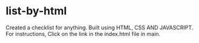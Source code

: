 # list-by-html
Created a checklist for anything.
Built using HTML, CSS AND JAVASCRIPT.
For instructions, Click on the link in the index.html file in main.
